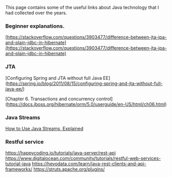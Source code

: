 This page contains some of the useful links about Java technology that I had collected over the years.


### Beginner explanations.

[https://stackoverflow.com/questions/3903477/difference-between-jta-jpa-and-plain-jdbc-in-hibernate](https://stackoverflow.com/questions/3903477/difference-between-jta-jpa-and-plain-jdbc-in-hibernate)


### JTA

[Configuring Spring and JTA without full Java EE] (https://spring.io/blog/2011/08/15/configuring-spring-and-jta-without-full-java-ee/)

[Chapter 6. Transactions and concurrency control] (https://docs.jboss.org/hibernate/orm/5.0/userguide/en-US/html/ch06.html)

### Java Streams

[How to Use Java Streams, Explained](https://medium.com/capital-one-tech/how-to-use-java-streams-explained-a2836e3a75f2)

### Restful service
https://happycoding.io/tutorials/java-server/rest-api
https://www.digitalocean.com/community/tutorials/restful-web-services-tutorial-java
https://hevodata.com/learn/java-rest-clients-and-api-frameworks/
https://struts.apache.org/plugins/
